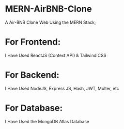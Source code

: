 # MERN-AirBNB-Clone

A Air-BNB Clone Web Using the MERN Stack;
 <h1>For Frontend:</h1>
  I Have Used ReactJS (Context API) & Tailwind CSS
  <h1>For Backend:</h1>
  I Have Used NodeJS, Express JS, Hash, JWT, Multer, etc
  <h1>For Database:</h1>
  I Have Used the MongoDB Atlas Database
